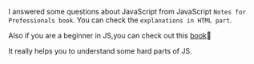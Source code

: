 I answered some questions about JavaScript from JavaScript ``Notes for Professionals book``. You can check the ```explanations in HTML part```.

Also if you are a beginner in JS,you can check out this [book](https://www.computer-pdf.com/web-programming/javascript/833-tutorial-javascript-notes-for-professionals-book.html)🔎

It really helps you to understand some hard parts of JS.
